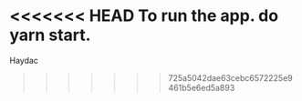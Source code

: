 <<<<<<< HEAD
To run the app.
do yarn start.
=======
Haydac

> > > > > > > 725a5042dae63cebc6572225e9461b5e6ed5a893
